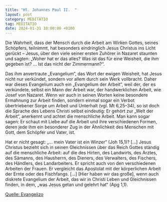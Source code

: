 ```yaml
---
title: "Hl. Johannes Paul II.  "
layout: post
category: MEDITATIO
tag: MEDITATIO
date: 2024-01-31 10:00:00 +0100
---
```

Die Wahrheit, dass der Mensch durch die Arbeit am Wirken Gottes, seines Schöpfers, teilnimmt, hat besonders eindringlich Jesus Christus ins Licht gerückt – Jesus, über den viele seiner ersten Zuhörer in Nazaret staunten und sagten: „Woher hat er das alles? Was ist das für eine Weisheit, die ihm gegeben ist? … Ist das nicht der Zimmermann?“.<!--more-->

Das ihm anvertraute „Evangelium“, das Wort der ewigen Weisheit, hat Jesus nicht nur verkündet, sondern vor allem durch sein Werk vollbracht. Daher war dieses Evangelium auch ein „Evangelium der Arbeit“, weil der, der es verkündete, selbst ein Mann der Arbeit war, der handwerklichen Arbeit, wie Josef von Nazaret. Wenn wir auch in seinen Worten keine besondere Ermahnung zur Arbeit finden, sondern einmal sogar ein Verbot übertriebener Sorge um Arbeit und Unterhalt (vgl. Mt 6,25–34), so ist doch die Sprache des Lebens Christi selbst eindeutig: Er gehört zur „Welt der Arbeit“, anerkennt und achtet die menschliche Arbeit. Man kann sogar sagen: Er schaut mit Liebe auf die Arbeit und ihre verschiedenen Formen, deren jede ihm ein besonderer Zug in der Ähnlichkeit des Menschen mit Gott, dem Schöpfer und Vater, ist. 

Hat er nicht gesagt: „… mein Vater ist ein Winzer“ (Joh 15,1)? […] Jesus Christus bezieht sich in seinen Gleichnissen über das Reich Gottes ständig auf die menschliche Arbeit: auf die des Hirten, des Landwirts, des Arztes, des Sämanns, des Hausherrn, des Dieners, des Verwalters, des Fischers, des Händlers, des Landarbeiters. Er spricht auch von den verschiedenen Arbeiten der Frauen. Er vergleicht das Apostolat mit der körperlichen Arbeit der Ernte oder des Fischfangs. […] [Hier haben wir das große], wenn auch diskrete Evangelium der Arbeit, das wir in Christi Leben und Gleichnissen finden, in dem, „was Jesus getan und gelehrt hat“ (Apg 1,1).


[Quelle: Evangelizo](https://evangeliumtagfuertag.org/DE/gospel)